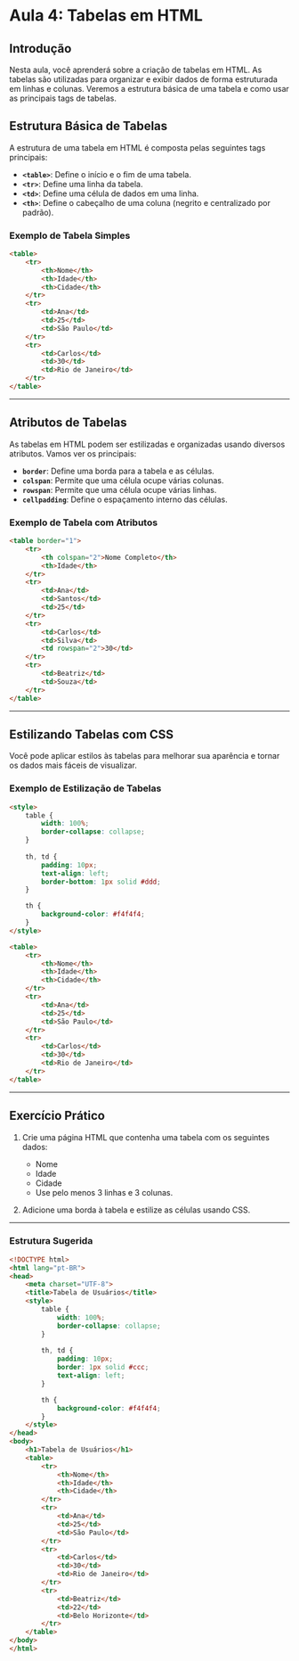 # Aula 4: Tabelas em HTML

## Introdução

Nesta aula, você aprenderá sobre a criação de tabelas em HTML. As tabelas são utilizadas para organizar e exibir dados de forma estruturada em linhas e colunas. Veremos a estrutura básica de uma tabela e como usar as principais tags de tabelas.

## Estrutura Básica de Tabelas

A estrutura de uma tabela em HTML é composta pelas seguintes tags principais:

- **`<table>`**: Define o início e o fim de uma tabela.
- **`<tr>`**: Define uma linha da tabela.
- **`<td>`**: Define uma célula de dados em uma linha.
- **`<th>`**: Define o cabeçalho de uma coluna (negrito e centralizado por padrão).

### Exemplo de Tabela Simples

```html
<table>
    <tr>
        <th>Nome</th>
        <th>Idade</th>
        <th>Cidade</th>
    </tr>
    <tr>
        <td>Ana</td>
        <td>25</td>
        <td>São Paulo</td>
    </tr>
    <tr>
        <td>Carlos</td>
        <td>30</td>
        <td>Rio de Janeiro</td>
    </tr>
</table>
```

---

## Atributos de Tabelas

As tabelas em HTML podem ser estilizadas e organizadas usando diversos atributos. Vamos ver os principais:

- **`border`**: Define uma borda para a tabela e as células.
- **`colspan`**: Permite que uma célula ocupe várias colunas.
- **`rowspan`**: Permite que uma célula ocupe várias linhas.
- **`cellpadding`**: Define o espaçamento interno das células.

### Exemplo de Tabela com Atributos

```html
<table border="1">
    <tr>
        <th colspan="2">Nome Completo</th>
        <th>Idade</th>
    </tr>
    <tr>
        <td>Ana</td>
        <td>Santos</td>
        <td>25</td>
    </tr>
    <tr>
        <td>Carlos</td>
        <td>Silva</td>
        <td rowspan="2">30</td>
    </tr>
    <tr>
        <td>Beatriz</td>
        <td>Souza</td>
    </tr>
</table>
```

---

## Estilizando Tabelas com CSS

Você pode aplicar estilos às tabelas para melhorar sua aparência e tornar os dados mais fáceis de visualizar.

### Exemplo de Estilização de Tabelas

```html
<style>
    table {
        width: 100%;
        border-collapse: collapse;
    }
    
    th, td {
        padding: 10px;
        text-align: left;
        border-bottom: 1px solid #ddd;
    }

    th {
        background-color: #f4f4f4;
    }
</style>

<table>
    <tr>
        <th>Nome</th>
        <th>Idade</th>
        <th>Cidade</th>
    </tr>
    <tr>
        <td>Ana</td>
        <td>25</td>
        <td>São Paulo</td>
    </tr>
    <tr>
        <td>Carlos</td>
        <td>30</td>
        <td>Rio de Janeiro</td>
    </tr>
</table>
```

---

## Exercício Prático

1. Crie uma página HTML que contenha uma tabela com os seguintes dados:
   - Nome
   - Idade
   - Cidade
   - Use pelo menos 3 linhas e 3 colunas.

2. Adicione uma borda à tabela e estilize as células usando CSS.

---

### Estrutura Sugerida

```html
<!DOCTYPE html>
<html lang="pt-BR">
<head>
    <meta charset="UTF-8">
    <title>Tabela de Usuários</title>
    <style>
        table {
            width: 100%;
            border-collapse: collapse;
        }
        
        th, td {
            padding: 10px;
            border: 1px solid #ccc;
            text-align: left;
        }

        th {
            background-color: #f4f4f4;
        }
    </style>
</head>
<body>
    <h1>Tabela de Usuários</h1>
    <table>
        <tr>
            <th>Nome</th>
            <th>Idade</th>
            <th>Cidade</th>
        </tr>
        <tr>
            <td>Ana</td>
            <td>25</td>
            <td>São Paulo</td>
        </tr>
        <tr>
            <td>Carlos</td>
            <td>30</td>
            <td>Rio de Janeiro</td>
        </tr>
        <tr>
            <td>Beatriz</td>
            <td>22</td>
            <td>Belo Horizonte</td>
        </tr>
    </table>
</body>
</html>
```